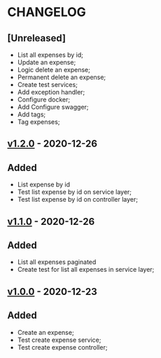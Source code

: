 # CHANGELOG

## [Unreleased]
* List all expenses by id;
* Update an expense;
* Logic delete an expense;
* Permanent delete an expense;
* Create test services;
* Add exception handler;
* Configure docker;
* Add Configure swagger;
* Add tags;
* Tag expenses;

## [v1.2.0]() - 2020-12-26
## Added
* List expense by id
* Test list expense by id on service layer;
* Test list expense by id on controller layer;

## [v1.1.0]() - 2020-12-26
## Added 
* List all expenses paginated
* Create test for list all expenses in service layer;

## [v1.0.0]() - 2020-12-23
## Added 
* Create an expense;
* Test create expense service;
* Test create expense controller;
